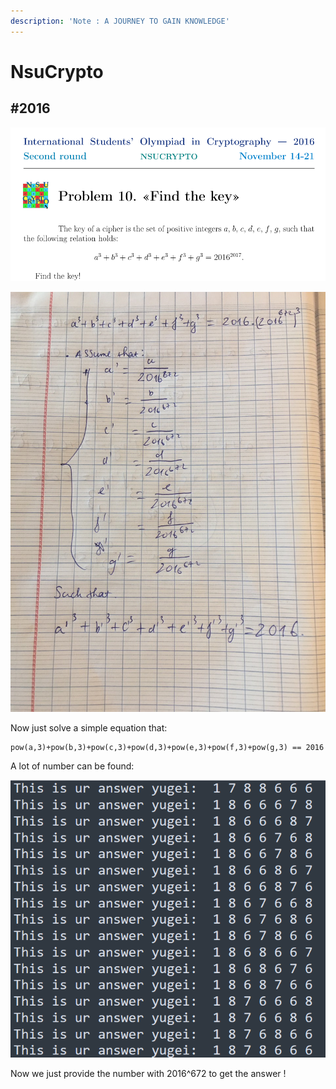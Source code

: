 ```yaml
---
description: 'Note : A JOURNEY TO GAIN KNOWLEDGE'
---
```


# NsuCrypto

## #2016

![](<../.gitbook/assets/image (27) (1).png>)

![](<../.gitbook/assets/image (36) (1).png>)

Now just solve a simple equation that:

```
pow(a,3)+pow(b,3)+pow(c,3)+pow(d,3)+pow(e,3)+pow(f,3)+pow(g,3) == 2016
```

A lot of number can be found:

&#x20;![](<../.gitbook/assets/image (26) (1).png>)

Now we just provide the number with 2016^672 to get the answer !
